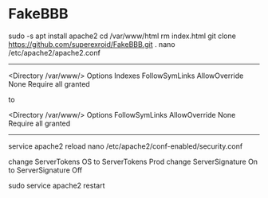 # FakeBBB

sudo -s
apt install apache2
cd /var/www/html
rm index.html
git clone https://github.com/superexroid/FakeBBB.git .
nano /etc/apache2/apache2.conf
*******
<Directory /var/www/>
        Options Indexes FollowSymLinks
        AllowOverride None
        Require all granted
</Directory>

to

<Directory /var/www/>
        Options FollowSymLinks
        AllowOverride None
        Require all granted
</Directory>
*******
service apache2 reload
nano /etc/apache2/conf-enabled/security.conf

change ServerTokens OS to ServerTokens Prod
change ServerSignature On to ServerSignature Off

sudo service apache2 restart
